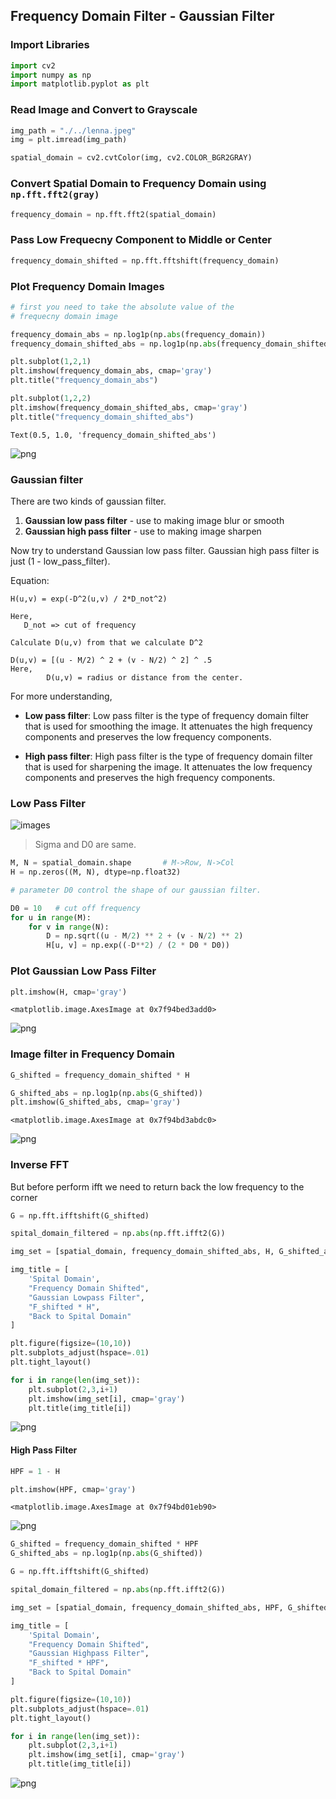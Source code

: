 ## Frequency Domain Filter - Gaussian Filter

### Import Libraries


```python
import cv2
import numpy as np
import matplotlib.pyplot as plt
```

### Read Image and Convert to Grayscale


```python
img_path = "./../lenna.jpeg"
img = plt.imread(img_path)

spatial_domain = cv2.cvtColor(img, cv2.COLOR_BGR2GRAY)
```

### Convert Spatial Domain to Frequency Domain using `np.fft.fft2(gray)`


```python
frequency_domain = np.fft.fft2(spatial_domain)
```

### Pass Low Frequecny Component to Middle or Center


```python
frequency_domain_shifted = np.fft.fftshift(frequency_domain)
```

### Plot Frequency Domain Images


```python
# first you need to take the absolute value of the 
# frequecny domain image

frequency_domain_abs = np.log1p(np.abs(frequency_domain))
frequency_domain_shifted_abs = np.log1p(np.abs(frequency_domain_shifted))

plt.subplot(1,2,1)
plt.imshow(frequency_domain_abs, cmap='gray')
plt.title("frequency_domain_abs")

plt.subplot(1,2,2)
plt.imshow(frequency_domain_shifted_abs, cmap='gray')
plt.title("frequency_domain_shifted_abs")
```




    Text(0.5, 1.0, 'frequency_domain_shifted_abs')




    
![png](images/output_10_1.png)
    


### Gaussian filter

There are two kinds of gaussian filter.

1. **Gaussian low pass filter** - use to making image blur or smooth
2. **Gaussian high pass filter** - use to making image sharpen

Now try to understand Gaussian low pass filter. Gaussian high pass filter is just (1 - low_pass_filter).

Equation:

```
H(u,v) = exp(-D^2(u,v) / 2*D_not^2)

Here,
   D_not => cut of frequency
    
Calculate D(u,v) from that we calculate D^2
    
D(u,v) = [(u - M/2) ^ 2 + (v - N/2) ^ 2] ^ .5
Here,
        D(u,v) = radius or distance from the center. 
```

For more understanding,

- **Low pass filter**: Low pass filter is the type of frequency domain filter that is used for smoothing the image. It attenuates the high frequency components and preserves the low frequency components. 

- **High pass filter**: High pass filter is the type of frequency domain filter that is used for sharpening the image. It attenuates the low frequency components and preserves the high frequency components. 

### Low Pass Filter

![images](images/guassian.png)

> Sigma and D0 are same.

```python
M, N = spatial_domain.shape       # M->Row, N->Col
H = np.zeros((M, N), dtype=np.float32)

# parameter D0 control the shape of our gaussian filter.

D0 = 10   # cut off frequency
for u in range(M):
    for v in range(N):
        D = np.sqrt((u - M/2) ** 2 + (v - N/2) ** 2)
        H[u, v] = np.exp((-D**2) / (2 * D0 * D0))
```

### Plot Gaussian Low Pass Filter


```python
plt.imshow(H, cmap='gray')
```




    <matplotlib.image.AxesImage at 0x7f94bed3add0>




    
![png](images/output_15_1.png)
    


### Image filter in Frequency Domain


```python
G_shifted = frequency_domain_shifted * H
```


```python
G_shifted_abs = np.log1p(np.abs(G_shifted))
plt.imshow(G_shifted_abs, cmap='gray')
```




    <matplotlib.image.AxesImage at 0x7f94bd3abdc0>




    
![png](images/output_18_1.png)
    


### Inverse FFT

But before perform ifft we need to return back the low frequency to the corner


```python
G = np.fft.ifftshift(G_shifted)

spital_domain_filtered = np.abs(np.fft.ifft2(G))
```


```python
img_set = [spatial_domain, frequency_domain_shifted_abs, H, G_shifted_abs, spital_domain_filtered]

img_title = [
    'Spital Domain',
    "Frequency Domain Shifted",
    "Gaussian Lowpass Filter",
    "F_shifted * H",
    "Back to Spital Domain"
]
```


```python
plt.figure(figsize=(10,10))
plt.subplots_adjust(hspace=.01)
plt.tight_layout()

for i in range(len(img_set)):
    plt.subplot(2,3,i+1)
    plt.imshow(img_set[i], cmap='gray')
    plt.title(img_title[i])
```


    
![png](images/output_22_0.png)
    


#### High Pass Filter


```python
HPF = 1 - H
```


```python
plt.imshow(HPF, cmap='gray')
```




    <matplotlib.image.AxesImage at 0x7f94bd01eb90>




    
![png](images/output_25_1.png)
    



```python
G_shifted = frequency_domain_shifted * HPF
G_shifted_abs = np.log1p(np.abs(G_shifted))
```


```python
G = np.fft.ifftshift(G_shifted)

spital_domain_filtered = np.abs(np.fft.ifft2(G))
```


```python
img_set = [spatial_domain, frequency_domain_shifted_abs, HPF, G_shifted_abs, spital_domain_filtered]

img_title = [
    'Spital Domain',
    "Frequency Domain Shifted",
    "Gaussian Highpass Filter",
    "F_shifted * HPF",
    "Back to Spital Domain"
]
```


```python
plt.figure(figsize=(10,10))
plt.subplots_adjust(hspace=.01)
plt.tight_layout()

for i in range(len(img_set)):
    plt.subplot(2,3,i+1)
    plt.imshow(img_set[i], cmap='gray')
    plt.title(img_title[i])
```


    
![png](images/output_29_0.png)
    

